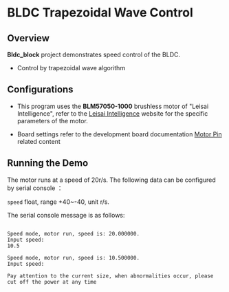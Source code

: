# BLDC Trapezoidal Wave Control

## Overview

**Bldc_block** project demonstrates speed control of the BLDC.
- Control by trapezoidal wave algorithm

## Configurations

- This program uses the **BLM57050-1000** brushless motor of "Leisai Intelligence", refer to the [Leisai Intelligence](https://leisai.com/) website for the specific parameters of the motor.

- Board settings refer to the development board documentation [Motor Pin](lab_board_motor_ctrl_pin) related content

## Running the Demo

The motor runs at a speed of 20r/s.
The following data can be configured by serial console ：

``speed`` float, range +40~-40, unit r/s.

The serial console message is as follows:

```console

Speed mode, motor run, speed is: 20.000000.
Input speed:
10.5

Speed mode, motor run, speed is: 10.500000.
Input speed:

```

```{warning}
Pay attention to the current size, when abnormalities occur, please cut off the power at any time
```
